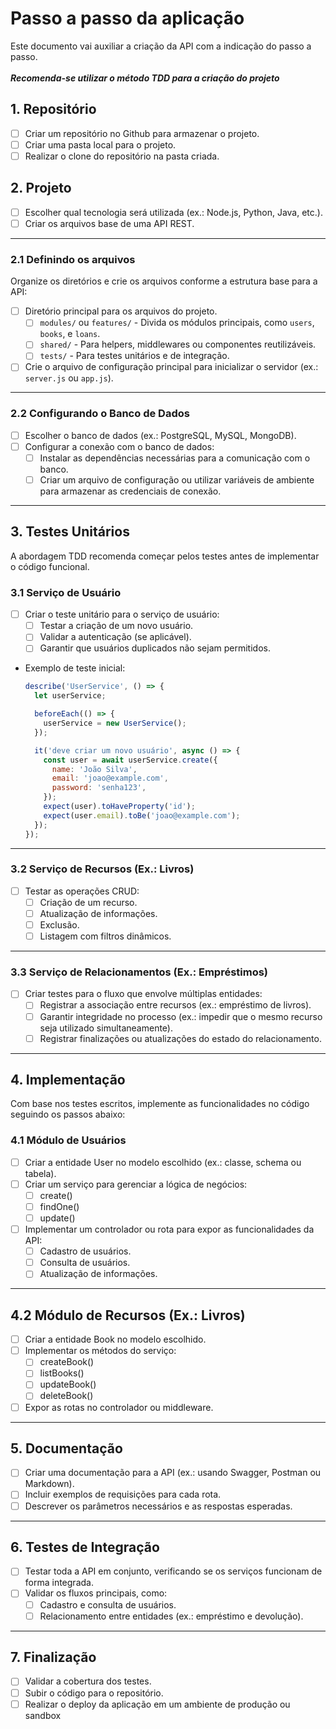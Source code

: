 # **Passo a passo da aplicação**
Este documento vai auxiliar a criação da API com a indicação do passo a passo.  
<br>
***Recomenda-se utilizar o método TDD para a criação do projeto***  

## **1. Repositório**
- [ ] Criar um repositório no Github para armazenar o projeto.
- [ ] Criar uma pasta local para o projeto.
- [ ] Realizar o clone do repositório na pasta criada.

## **2. Projeto**
- [ ] Escolher qual tecnologia será utilizada (ex.: Node.js, Python, Java, etc.).
- [ ] Criar os arquivos base de uma API REST.

---

### **2.1 Definindo os arquivos**
Organize os diretórios e crie os arquivos conforme a estrutura base para a API:
- [ ] Diretório principal para os arquivos do projeto.
  - [ ] `modules/` ou `features/` - Divida os módulos principais, como `users`, `books`, e `loans`.
  - [ ] `shared/` - Para helpers, middlewares ou componentes reutilizáveis.
  - [ ] `tests/` - Para testes unitários e de integração.
- [ ] Crie o arquivo de configuração principal para inicializar o servidor (ex.: `server.js` ou `app.js`).

---

### **2.2 Configurando o Banco de Dados**
- [ ] Escolher o banco de dados (ex.: PostgreSQL, MySQL, MongoDB).
- [ ] Configurar a conexão com o banco de dados:
  - [ ] Instalar as dependências necessárias para a comunicação com o banco.
  - [ ] Criar um arquivo de configuração ou utilizar variáveis de ambiente para armazenar as credenciais de conexão.

---

## **3. Testes Unitários**
A abordagem TDD recomenda começar pelos testes antes de implementar o código funcional.

### **3.1 Serviço de Usuário**
- [ ] Criar o teste unitário para o serviço de usuário:
  - [ ] Testar a criação de um novo usuário.
  - [ ] Validar a autenticação (se aplicável).
  - [ ] Garantir que usuários duplicados não sejam permitidos.
- Exemplo de teste inicial:
  ```javascript
  describe('UserService', () => {
    let userService;

    beforeEach(() => {
      userService = new UserService();
    });

    it('deve criar um novo usuário', async () => {
      const user = await userService.create({
        name: 'João Silva',
        email: 'joao@example.com',
        password: 'senha123',
      });
      expect(user).toHaveProperty('id');
      expect(user.email).toBe('joao@example.com');
    });
  });
  ```
___
### **3.2 Serviço de Recursos (Ex.: Livros)**
- [ ] Testar as operações CRUD:
    - [ ] Criação de um recurso.
    - [ ] Atualização de informações.
    - [ ] Exclusão.
    - [ ] Listagem com filtros dinâmicos.
___
### **3.3 Serviço de Relacionamentos (Ex.: Empréstimos)**
- [ ] Criar testes para o fluxo que envolve múltiplas entidades:
    - [ ] Registrar a associação entre recursos (ex.: empréstimo de livros).
    - [ ] Garantir integridade no processo (ex.: impedir que o mesmo recurso seja utilizado simultaneamente).
    - [ ] Registrar finalizações ou atualizações do estado do relacionamento.
___
## **4. Implementação**
Com base nos testes escritos, implemente as funcionalidades no código seguindo os passos abaixo:
### **4.1 Módulo de Usuários**
- [ ] Criar a entidade User no modelo escolhido (ex.: classe, schema ou tabela).
- [ ] Criar um serviço para gerenciar a lógica de negócios:
    - [ ] create()
    - [ ] findOne()
    - [ ] update()
- [ ] Implementar um controlador ou rota para expor as funcionalidades da API:
    - [ ] Cadastro de usuários.
    - [ ] Consulta de usuários.
    - [ ] Atualização de informações.
___
## **4.2 Módulo de Recursos (Ex.: Livros)**
- [ ] Criar a entidade Book no modelo escolhido.
- [ ] Implementar os métodos do serviço:
    - [ ] createBook()
    - [ ] listBooks()
    - [ ] updateBook()
    - [ ] deleteBook()
- [ ] Expor as rotas no controlador ou middleware.
___
## **5. Documentação**
- [ ] Criar uma documentação para a API (ex.: usando Swagger, Postman ou Markdown).
- [ ] Incluir exemplos de requisições para cada rota.
- [ ] Descrever os parâmetros necessários e as respostas esperadas.
___
## **6. Testes de Integração**
- [ ] Testar toda a API em conjunto, verificando se os serviços funcionam de forma integrada.
- [ ] Validar os fluxos principais, como:
    - [ ] Cadastro e consulta de usuários.
    - [ ] Relacionamento entre entidades (ex.: empréstimo e devolução).
___
## **7. Finalização**
- [ ] Validar a cobertura dos testes.
- [ ] Subir o código para o repositório.
- [ ] Realizar o deploy da aplicação em um ambiente de produção ou sandbox